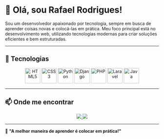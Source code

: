 # 👋 Olá, sou Rafael Rodrigues!

Sou um desenvolvedor apaixonado por tecnologia, sempre em busca de aprender coisas novas e colocá-las em prática. Meu foco principal está no desenvolvimento web, utilizando tecnologias modernas para criar soluções eficientes e bem estruturadas.  

---

## 🚀 Tecnologias  

<div align="center">
    <img src="https://cdn.jsdelivr.net/gh/devicons/devicon/icons/html5/html5-original.svg" alt="HTML5" width="50px" height="50px"/>
    <img src="https://cdn.jsdelivr.net/gh/devicons/devicon/icons/css3/css3-original.svg" alt="CSS3" width="50px" height="50px"/>
    <img src="https://cdn.jsdelivr.net/gh/devicons/devicon/icons/python/python-original.svg" alt="Python" width="50px" height="50px"/>
    <img src="https://cdn.jsdelivr.net/gh/devicons/devicon/icons/django/django-original.svg" alt="Django" width="50px" height="50px"/>
    <img src="https://cdn.jsdelivr.net/gh/devicons/devicon/icons/php/php-original.svg" alt="PHP" width="50px" height="50px"/>
    <img src="https://cdn.jsdelivr.net/gh/devicons/devicon/icons/laravel/laravel-plain.svg" alt="Laravel" width="50px" height="50px"/>
    <img src="https://cdn.jsdelivr.net/gh/devicons/devicon/icons/java/java-original.svg" alt="Java" width="50px" height="50px"/>
</div>

---

## 📫 Onde me encontrar  

<div align="center">
    <a href="https://www.linkedin.com/in/rafael-rodrigues-1603282a5/" target="_blank">
        <img src="https://img.shields.io/badge/LinkedIn-0077B5?style=for-the-badge&logo=linkedin&logoColor=white" />
    </a>
    <a href="https://www.instagram.com/seu-instagram-aqui" target="_blank">
        <img src="https://img.shields.io/badge/Instagram-E4405F?style=for-the-badge&logo=instagram&logoColor=white" />
    </a>
</div>

---

🎯 **"A melhor maneira de aprender é colocar em prática!"**  
